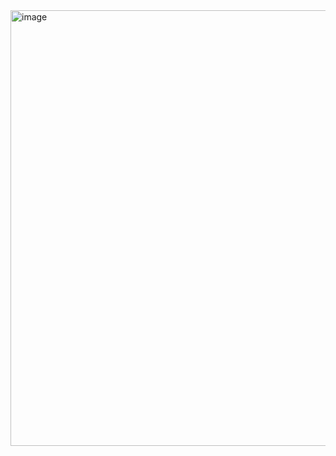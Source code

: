 <img width="1172" height="697" alt="image" src="https://github.com/user-attachments/assets/121a1f3e-6bf9-48c2-8578-97a02c4dca97" />
